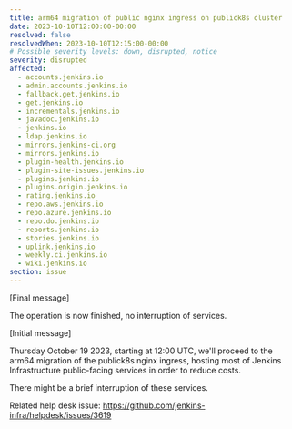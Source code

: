 ```yaml
---
title: arm64 migration of public nginx ingress on publick8s cluster
date: 2023-10-10T12:00:00-00:00
resolved: false
resolvedWhen: 2023-10-10T12:15:00-00:00
# Possible severity levels: down, disrupted, notice
severity: disrupted
affected:
  - accounts.jenkins.io
  - admin.accounts.jenkins.io
  - fallback.get.jenkins.io
  - get.jenkins.io
  - incrementals.jenkins.io
  - javadoc.jenkins.io
  - jenkins.io
  - ldap.jenkins.io
  - mirrors.jenkins-ci.org
  - mirrors.jenkins.io
  - plugin-health.jenkins.io
  - plugin-site-issues.jenkins.io
  - plugins.jenkins.io
  - plugins.origin.jenkins.io
  - rating.jenkins.io
  - repo.aws.jenkins.io
  - repo.azure.jenkins.io
  - repo.do.jenkins.io
  - reports.jenkins.io
  - stories.jenkins.io
  - uplink.jenkins.io
  - weekly.ci.jenkins.io
  - wiki.jenkins.io
section: issue
---
```


[Final message]

The operation is now finished, no interruption of services.

[Initial message]

Thursday October 19 2023, starting at 12:00 UTC, we'll proceed to the arm64 migration of the publick8s nginx ingress, hosting most of Jenkins Infrastructure public-facing services in order to reduce costs.

There might be a brief interruption of these services.

Related help desk issue: https://github.com/jenkins-infra/helpdesk/issues/3619

